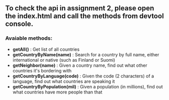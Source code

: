 ## To check the api in assignment 2, please open the index.html and call the methods from devtool console.

### Avaiable methods:

- **getAll()** : Get list of all countries
- **getCountryByName(name)** : Search for a country by full name, either international or native (such as Finland or Suomi)
- **getNeighbor(name)** : Given a country name, find out what other countries it's bordering with
- **getCountryByLanguage(code)** : Given the code (2 characters) of a language, find out what countries are speaking it
- **getCountryByPopulation(mil)** : Given a population (in millions), find out what countries have more people than that
